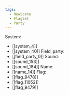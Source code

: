 ```yaml
---
tags:
  - NewScene
  - FlagSet
  - Party
---
```

System:
- [[system_4]]
- [[system_40]]
Field_party:
- [[field_party_0]]
Sound:
- [[sound_153]]
- [[sound_184]]
Name:
- [[name_14]]
Flag:
- [[flag_9478]]
- [[flag_11052]]
- [[flag_9479]]

